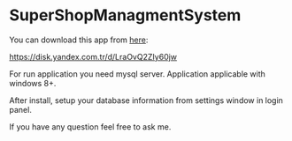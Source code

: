 # SuperShopManagmentSystem

You can download this app from [here](https://disk.yandex.com.tr/d/LraOvQ2ZIy60jw):  

https://disk.yandex.com.tr/d/LraOvQ2ZIy60jw



For run application you need mysql server. Application applicable with windows 8+.  

After install, setup your database information from settings window in login panel.  



If you have any question feel free to ask me.